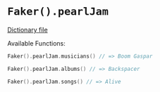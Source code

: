 # `Faker().pearlJam`

[Dictionary file](../core/src/main/resources/locales/en/pearl_jam.yml)

Available Functions:  
```kotlin
Faker().pearlJam.musicians() // => Boom Gaspar

Faker().pearlJam.albums() // => Backspacer

Faker().pearlJam.songs() // => Alive
```
